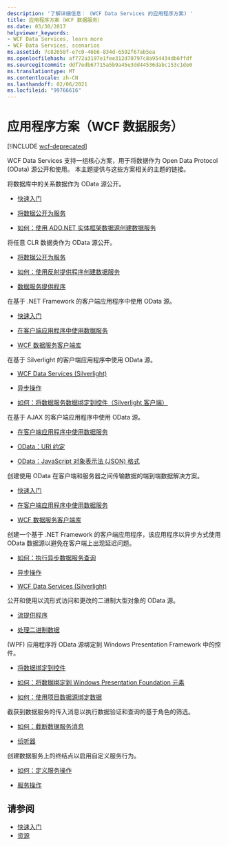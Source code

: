 ```yaml
---
description: '了解详细信息： (WCF Data Services 的应用程序方案) '
title: 应用程序方案（WCF 数据服务）
ms.date: 03/30/2017
helpviewer_keywords:
- WCF Data Services, learn more
- WCF Data Services, scenarios
ms.assetid: 7c82658f-e7c0-46b6-834d-6592f67ab5ea
ms.openlocfilehash: af772a3197e1fee312d70797c8a954434db6ffdf
ms.sourcegitcommit: ddf7edb67715a5b9a45e3dd44536dabc153c1de0
ms.translationtype: MT
ms.contentlocale: zh-CN
ms.lasthandoff: 02/06/2021
ms.locfileid: "99766616"
---
```

# <a name="application-scenarios-wcf-data-services"></a>应用程序方案（WCF 数据服务）

[!INCLUDE [wcf-deprecated](~/includes/wcf-deprecated.md)]

WCF Data Services 支持一组核心方案，用于将数据作为 Open Data Protocol (OData) 源公开和使用。 本主题提供与这些方案相关的主题的链接。

将数据库中的关系数据作为 OData 源公开。

- [快速入门](quickstart-wcf-data-services.md)

- [将数据公开为服务](exposing-your-data-as-a-service-wcf-data-services.md)

- [如何：使用 ADO.NET 实体框架数据源创建数据服务](create-a-data-service-using-an-adonet-ef-data-wcf.md)

将任意 CLR 数据类作为 OData 源公开。

- [将数据公开为服务](exposing-your-data-as-a-service-wcf-data-services.md)

- [如何：使用反射提供程序创建数据服务](create-a-data-service-using-rp-wcf-data-services.md)

- [数据服务提供程序](data-services-providers-wcf-data-services.md)

在基于 .NET Framework 的客户端应用程序中使用 OData 源。

- [快速入门](quickstart-wcf-data-services.md)

- [在客户端应用程序中使用数据服务](using-a-data-service-in-a-client-application-wcf-data-services.md)

- [WCF 数据服务客户端库](wcf-data-services-client-library.md)

在基于 Silverlight 的客户端应用程序中使用 OData 源。

- [WCF Data Services (Silverlight)](/previous-versions/windows/silverlight/dotnet-windows-silverlight/cc838234(v=vs.95))

- [异步操作](asynchronous-operations-wcf-data-services.md)

- [如何：将数据服务数据绑定到控件（Silverlight 客户端）](/previous-versions/dotnet/wcf-data-services/ee681614(v=vs.103))

在基于 AJAX 的客户端应用程序中使用 OData 源。

- [在客户端应用程序中使用数据服务](using-a-data-service-in-a-client-application-wcf-data-services.md)

- [OData：URI 约定](https://www.odata.org/documentation/odata-version-2-0/uri-conventions/)

- [OData：JavaScript 对象表示法 (JSON) 格式](https://www.odata.org/developers/protocols/json-format/)

创建使用 OData 在客户端和服务器之间传输数据的端到端数据解决方案。

- [快速入门](quickstart-wcf-data-services.md)

- [在客户端应用程序中使用数据服务](using-a-data-service-in-a-client-application-wcf-data-services.md)

- [WCF 数据服务客户端库](wcf-data-services-client-library.md)

创建一个基于 .NET Framework 的客户端应用程序，该应用程序以异步方式使用 OData 数据源以避免在客户端上出现延迟问题。

- [如何：执行异步数据服务查询](how-to-execute-asynchronous-data-service-queries-wcf-data-services.md)

- [异步操作](asynchronous-operations-wcf-data-services.md)

- [WCF Data Services (Silverlight)](/previous-versions/windows/silverlight/dotnet-windows-silverlight/cc838234(v=vs.95))

公开和使用以流形式访问和更改的二进制大型对象的 OData 源。

- [流提供程序](streaming-provider-wcf-data-services.md)

- [处理二进制数据](working-with-binary-data-wcf-data-services.md)

 (WPF) 应用程序将 OData 源绑定到 Windows Presentation Framework 中的控件。

- [将数据绑定到控件](binding-data-to-controls-wcf-data-services.md)

- [如何：将数据绑定到 Windows Presentation Foundation 元素](bind-data-to-wpf-elements-wcf-data-services.md)

- [如何：使用项目数据源绑定数据](how-to-bind-data-using-a-project-data-source-wcf-data-services.md)

截获到数据服务的传入消息以执行数据验证和查询的基于角色的筛选。

- [如何：截断数据服务消息](how-to-intercept-data-service-messages-wcf-data-services.md)

- [侦听器](interceptors-wcf-data-services.md)

创建数据服务上的终结点以启用自定义服务行为。

- [如何：定义服务操作](how-to-define-a-service-operation-wcf-data-services.md)

- [服务操作](service-operations-wcf-data-services.md)

## <a name="see-also"></a>请参阅

- [快速入门](quickstart-wcf-data-services.md)
- [资源](wcf-data-services-resources.md)
